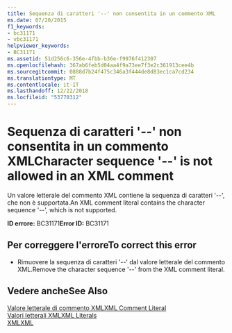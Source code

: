 ```yaml
---
title: Sequenza di caratteri '--' non consentita in un commento XML
ms.date: 07/20/2015
f1_keywords:
- bc31171
- vbc31171
helpviewer_keywords:
- BC31171
ms.assetid: 51d256c6-356e-4fbb-b36e-f9976f412307
ms.openlocfilehash: 367ab6feb5d04aa4f9a73ee7f3e2c361913cee4b
ms.sourcegitcommit: 0888d7b24f475c346a3f444de8d83ec1ca7cd234
ms.translationtype: MT
ms.contentlocale: it-IT
ms.lasthandoff: 12/22/2018
ms.locfileid: "53770312"
---
```

# <a name="character-sequence----is-not-allowed-in-an-xml-comment"></a><span data-ttu-id="b6709-102">Sequenza di caratteri '--' non consentita in un commento XML</span><span class="sxs-lookup"><span data-stu-id="b6709-102">Character sequence '--' is not allowed in an XML comment</span></span>
<span data-ttu-id="b6709-103">Un valore letterale del commento XML contiene la sequenza di caratteri '--', che non è supportata.</span><span class="sxs-lookup"><span data-stu-id="b6709-103">An XML comment literal contains the character sequence '--', which is not supported.</span></span>  
  
 <span data-ttu-id="b6709-104">**ID errore:** BC31171</span><span class="sxs-lookup"><span data-stu-id="b6709-104">**Error ID:** BC31171</span></span>  
  
## <a name="to-correct-this-error"></a><span data-ttu-id="b6709-105">Per correggere l'errore</span><span class="sxs-lookup"><span data-stu-id="b6709-105">To correct this error</span></span>  
  
-   <span data-ttu-id="b6709-106">Rimuovere la sequenza di caratteri '--' dal valore letterale del commento XML.</span><span class="sxs-lookup"><span data-stu-id="b6709-106">Remove the character sequence '--' from the XML comment literal.</span></span>  
  
## <a name="see-also"></a><span data-ttu-id="b6709-107">Vedere anche</span><span class="sxs-lookup"><span data-stu-id="b6709-107">See Also</span></span>  
 [<span data-ttu-id="b6709-108">Valore letterale di commento XML</span><span class="sxs-lookup"><span data-stu-id="b6709-108">XML Comment Literal</span></span>](../../visual-basic/language-reference/xml-literals/xml-comment-literal.md)  
 [<span data-ttu-id="b6709-109">Valori letterali XML</span><span class="sxs-lookup"><span data-stu-id="b6709-109">XML Literals</span></span>](../../visual-basic/language-reference/xml-literals/index.md)  
 [<span data-ttu-id="b6709-110">XML</span><span class="sxs-lookup"><span data-stu-id="b6709-110">XML</span></span>](../../visual-basic/programming-guide/language-features/xml/index.md)
